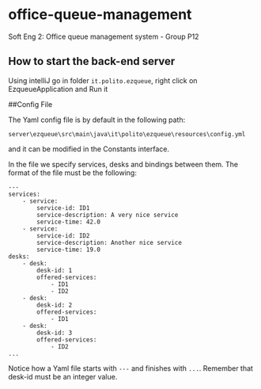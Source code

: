 # office-queue-management
Soft Eng 2: Office queue management system - Group P12


## How to start the back-end server
Using intelliJ go in folder `it.polito.ezqueue`, right click on EzqueueApplication and Run it


##Config File

The Yaml config file is by default in the following path:

`server\ezqueue\src\main\java\it\polito\ezqueue\resources\config.yml`

and it can be modified in the Constants interface.

In the file we specify services, desks and bindings between them.
The format of the file must be the following:

```
---
services:
    - service:
        service-id: ID1
        service-description: A very nice service
        service-time: 42.0
    - service:
        service-id: ID2
        service-description: Another nice service
        service-time: 19.0
desks:
    - desk:
        desk-id: 1
        offered-services:
            - ID1
            - ID2
    - desk:
        desk-id: 2
        offered-services:
            - ID1
    - desk:
        desk-id: 3
        offered-services:
            - ID2
...
```
Notice  how a Yaml file starts with `---` and finishes with `...`.
Remember that desk-id must be an integer value.
